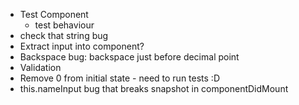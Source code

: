 -   Test Component
    -   test behaviour
-   check that string bug
-   Extract input into component?
-   Backspace bug: backspace just before decimal point
-   Validation
-   Remove 0 from initial state - need to run tests :D
-   this.nameInput bug that breaks snapshot in componentDidMount
